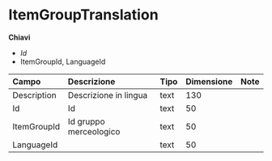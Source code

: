 # ItemGroupTranslation

  
 **Chiavi**

* _Id_
* ItemGroupId, LanguageId

| Campo | Descrizione | Tipo | Dimensione | Note |
| :--- | :--- | :--- | :--- | :--- |
| Description | Descrizione in lingua | text | 130 |  |
| Id | Id | text | 50 |  |
| ItemGroupId | Id gruppo merceologico | text | 50 |  |
| LanguageId |  | text | 50 |  |

